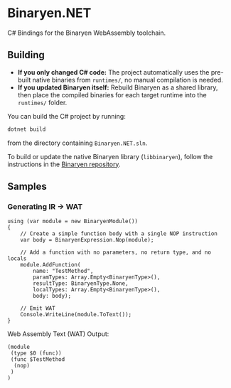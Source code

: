 # Binaryen.NET
C# Bindings for the Binaryen WebAssembly toolchain.

## Building
- **If you only changed C# code:** The project automatically uses the pre-built native binaries from `runtimes/`, no manual compilation is needed.
- **If you updated Binaryen itself:** Rebuild Binaryen as a shared library, then place the compiled binaries for each target runtime into the `runtimes/` folder.

You can build the C# project by running:
```bash
dotnet build
```
from the directory containing `Binaryen.NET.sln`.

To build or update the native Binaryen library (`libbinaryen`), follow the instructions in the [Binaryen repository](https://github.com/WebAssembly/binaryen).

## Samples

### Generating IR -> WAT
```CSharp
using (var module = new BinaryenModule())
{
    // Create a simple function body with a single NOP instruction
    var body = BinaryenExpression.Nop(module);

    // Add a function with no parameters, no return type, and no locals
    module.AddFunction(
        name: "TestMethod",
        paramTypes: Array.Empty<BinaryenType>(),
        resultType: BinaryenType.None,
        localTypes: Array.Empty<BinaryenType>(),
        body: body);

    // Emit WAT
    Console.WriteLine(module.ToText());
}
```

Web Assembly Text (WAT) Output:
```WAT
(module
 (type $0 (func))
 (func $TestMethod
  (nop)
 )
)
```

